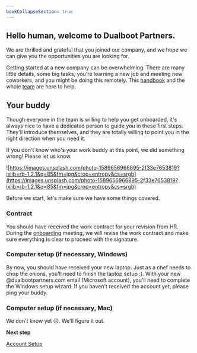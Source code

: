 ```yaml
---
bookCollapseSection: true
---
```


## Hello human, welcome to Dualboot Partners.

We are thrilled and grateful that you joined our company, and we hope we can give you the opportunities you are looking for.

Getting started at a new company can be overwhelming. There are many little details, some big tasks, you're learning a new job and meeting new coworkers, and you might be doing this remotely. This [handbook](https://www.notion.so/Handbook-bb36bc6fa6fb40859741001c1de58a37) and the whole [team](https://www.notion.so/Who-does-what-2fee42bc5a75466ea6ee9c6f3445c8bf) are here to help.

## Your buddy

Though everyone in the team is willing to help you get onboarded, it's always nice to have a dedicated person to guide you in these first steps. They'll introduce themselves, and they are totally willing to point you in the right direction when you need it.

If you don't know who's your work buddy at this point, we did something wrong! Please let us know.

![https://images.unsplash.com/photo-1589656966895-2f33e7653819?ixlib=rb-1.2.1&q=85&fm=jpg&crop=entropy&cs=srgb](https://images.unsplash.com/photo-1589656966895-2f33e7653819?ixlib=rb-1.2.1&q=85&fm=jpg&crop=entropy&cs=srgb)

Before we start, let's make sure we have some things covered.

### Contract

You should have received the work contract for your revision from HR. During the [onboarding](https://www.notion.so/Onboarding-4a821e8dd19c4b91ac5490ea5ec8dbdc) meeting, we will revise the work contract and make sure everything is clear to proceed with the signature.

### Computer setup (if necessary, Windows)

By now, you should have received your new laptop. Just as a chef needs to chop the onions, you'll need to finish the laptop setup :). With your new @dualbootpartners.com email (Microsoft account), you'll need to complete the Windows setup wizard. If you haven't received the account yet, please ping your buddy.

### Computer setup (if necessary, Mac)

We don't know yet 😕. We'll figure it out.

**Next step**

[Account Setup](account-setup)
